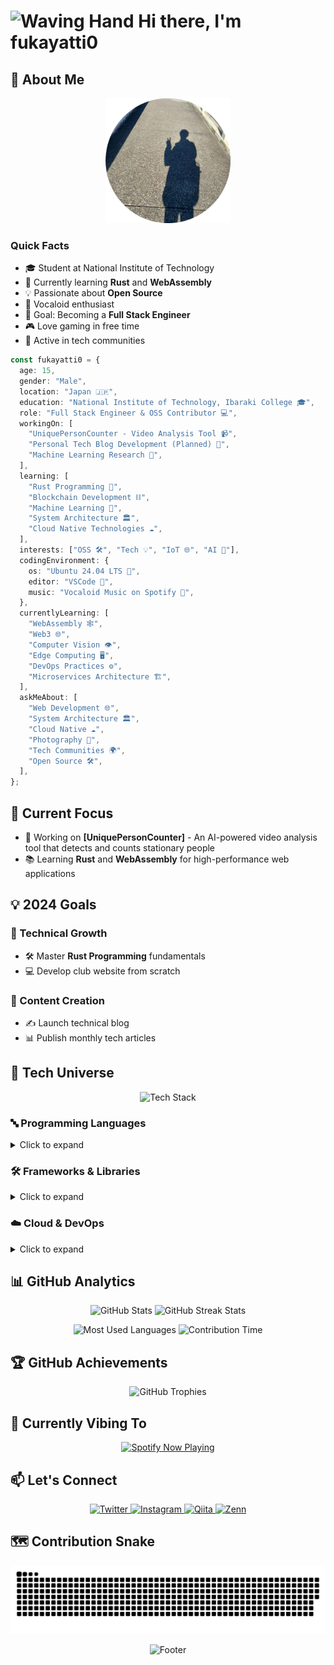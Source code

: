# <img src="https://raw.githubusercontent.com/Tarikul-Islam-Anik/Animated-Fluent-Emojis/master/Emojis/Hand%20gestures/Waving%20Hand.png" alt="Waving Hand" width="35" height="35" /> Hi there, I'm **fukayatti0**

## 💫 About Me

<p align="center">
  <img src="/profile.png" width="200" height="200" alt="Profile Picture" />
</p>

### Quick Facts

- 🎓 Student at National Institute of Technology
- 🌱 Currently learning **Rust** and **WebAssembly**
- 💡 Passionate about **Open Source**
- 🎵 Vocaloid enthusiast
- 🎯 Goal: Becoming a **Full Stack Engineer**
- 🎮 Love gaming in free time
- 🌟 Active in tech communities

```typescript
const fukayatti0 = {
  age: 15,
  gender: "Male",
  location: "Japan 🇯🇵",
  education: "National Institute of Technology, Ibaraki College 🎓",
  role: "Full Stack Engineer & OSS Contributor 💻",
  workingOn: [
    "UniquePersonCounter - Video Analysis Tool 📹",
    "Personal Tech Blog Development (Planned) 📝",
    "Machine Learning Research 🤖",
  ],
  learning: [
    "Rust Programming 🦀",
    "Blockchain Development ⛓️",
    "Machine Learning 🧠",
    "System Architecture 🏛️",
    "Cloud Native Technologies ☁️",
  ],
  interests: ["OSS 🛠️", "Tech 💡", "IoT 🌐", "AI 🤖"],
  codingEnvironment: {
    os: "Ubuntu 24.04 LTS 🐧",
    editor: "VSCode 📝",
    music: "Vocaloid Music on Spotify 🎵",
  },
  currentlyLearning: [
    "WebAssembly 🕸️",
    "Web3 🌐",
    "Computer Vision 👁️",
    "Edge Computing 🖥️",
    "DevOps Practices ⚙️",
    "Microservices Architecture 🏗️",
  ],
  askMeAbout: [
    "Web Development 🌐",
    "System Architecture 🏛️",
    "Cloud Native ☁️",
    "Photography 📸",
    "Tech Communities 🌍",
    "Open Source 🛠️",
  ],
};
```

## 🎯 Current Focus

- 🚀 Working on **[UniquePersonCounter]** - An AI-powered video analysis tool that detects and counts stationary people
- 📚 Learning **Rust** and **WebAssembly** for high-performance web applications

## 💡 2024 Goals

### 🔧 Technical Growth

- 🛠️ Master **Rust Programming** fundamentals
- 💻 Develop club website from scratch

### 📝 Content Creation

- ✍️ Launch technical blog
- 📊 Publish monthly tech articles

## 💫 Tech Universe

<p align="center">
  <img src="https://skillicons.dev/icons?i=py,js,ts,rust,cpp,react,nextjs,astro,tailwindcss,wasm,linux,docker,githubactions,vercel" alt="Tech Stack" />
</p>

### 🔤 Programming Languages

<details>
<summary>Click to expand</summary>
<p align="center">
  <img src="https://custom-icon-badges.demolab.com/badge/Python-14354C?style=for-the-badge&logo=python&logoColor=white" alt="Python" />
  <img src="https://custom-icon-badges.demolab.com/badge/JavaScript-F7DF1E?style=for-the-badge&logo=javascript&logoColor=black" alt="JavaScript" />
  <img src="https://custom-icon-badges.demolab.com/badge/TypeScript-007ACC?style=for-the-badge&logo=typescript&logoColor=white" alt="TypeScript" />
  <img src="https://custom-icon-badges.demolab.com/badge/Rust-b7410e?style=for-the-badge&logo=rust&logoColor=white" alt="Rust" />
  <img src="https://custom-icon-badges.demolab.com/badge/C++-00599C?style=for-the-badge&logo=cpp&logoColor=white" alt="C++" />
</p>
</details>

### 🛠 Frameworks & Libraries

<details>
<summary>Click to expand</summary>
<p align="center">
  <img src="https://custom-icon-badges.demolab.com/badge/React-20232A?style=for-the-badge&logo=react&logoColor=61DAFB" alt="React" />
  <img src="https://custom-icon-badges.demolab.com/badge/Next.js-000000?style=for-the-badge&logo=next.js&logoColor=white" alt="Next.js" />
  <img src="https://custom-icon-badges.demolab.com/badge/Astro-FF5D01?style=for-the-badge&logo=astro&logoColor=white" alt="Astro" />
  <img src="https://custom-icon-badges.demolab.com/badge/Tailwind%20CSS-06B6D4?style=for-the-badge&logo=tailwindcss&logoColor=white" alt="Tailwind CSS" />
  <img src="https://custom-icon-badges.demolab.com/badge/WebAssembly-654ff0?style=for-the-badge&logo=webassembly&logoColor=white" alt="WebAssembly" />
  <img src="https://custom-icon-badges.demolab.com/badge/Expo-000020?style=for-the-badge&logo=expo&logoColor=white" alt="Expo" />
</p>
</details>

### ☁️ Cloud & DevOps

<details>
<summary>Click to expand</summary>
<p align="center">
  <img src="https://custom-icon-badges.demolab.com/badge/Linux-FCC624?style=for-the-badge&logo=linux&logoColor=black" alt="Linux" />
  <img src="https://custom-icon-badges.demolab.com/badge/Docker-2496ED?style=for-the-badge&logo=docker&logoColor=white" alt="Docker" />
  <img src="https://custom-icon-badges.demolab.com/badge/GitHub%20Actions-2088FF?style=for-the-badge&logo=githubactions&logoColor=white" alt="GitHub Actions" />
  <img src="https://custom-icon-badges.demolab.com/badge/Vercel-000000?style=for-the-badge&logo=vercel&logoColor=white" alt="Vercel" />
</p>
</details>

## 📊 GitHub Analytics

<p align="center">
  <img src="https://github-readme-stats.vercel.app/api?username=fukayatti0&show_icons=true&theme=tokyonight&hide_border=true&bg_color=00000000" alt="GitHub Stats" />
  <img src="https://github-readme-streak-stats.herokuapp.com/?user=fukayatti0&theme=tokyonight&hide_border=true&background=00000000" alt="GitHub Streak Stats" />
</p>

<p align="center">
  <img src="https://github-readme-stats.vercel.app/api/top-langs/?username=fukayatti0&layout=compact&theme=tokyonight&hide_border=true&bg_color=00000000" alt="Most Used Languages" />
  <img src="https://github-profile-summary-cards.vercel.app/api/cards/productive-time?username=fukayatti0&theme=tokyonight" alt="Contribution Time" />
</p>

## 🏆 GitHub Achievements

<p align="center">
  <img src="https://github-profile-trophy.vercel.app/?username=fukayatti0&theme=nord&column=7&no-frame=true&no-bg=true" alt="GitHub Trophies" />
</p>

## 🎵 Currently Vibing To

<p align="center">
  <a href="https://spotify-github-profile.kittinanx.com/api/view?uid=31lmxge4txoqvojaecos246eyire&redirect=true">
    <img src="https://spotify-github-profile.kittinanx.com/api/view?uid=31lmxge4txoqvojaecos246eyire&cover_image=true&theme=novatorem&show_offline=false&background_color=00000000&interchange=true" alt="Spotify Now Playing" />
  </a>
</p>

## 📫 Let's Connect

<p align="center">
  <a href="https://twitter.com/fukayatti0">
    <img src="https://img.shields.io/badge/X-000000.svg?style=for-the-badge&logo=X&logoColor=white" alt="Twitter" />
  </a>
  <a href="https://instagram.com/fukayatti0">
    <img src="https://img.shields.io/badge/Instagram-%23E4405F.svg?style=for-the-badge&logo=Instagram&logoColor=white" alt="Instagram" />
  </a>
  <a href="https://qiita.com/fukayatti0">
    <img src="https://img.shields.io/badge/Qiita-55C500.svg?style=for-the-badge&logo=qiita&logoColor=white" alt="Qiita" />
  </a>
  <a href="https://zenn.dev/fukayatti0">
    <img src="https://img.shields.io/badge/Zenn-3EA8FF.svg?style=for-the-badge&logo=zenn&logoColor=white" alt="Zenn" />
  </a>
</p>

## 🗺 Contribution Snake

<p align="center">
  <img src="https://raw.githubusercontent.com/fukayatti0/fukayatti0/output/github-contribution-grid-snake.svg" alt="GitHub Contribution Snake" />
</p>

<p align="center">
  <img src="https://capsule-render.vercel.app/api?type=waving&color=gradient&customColorList=0,2,2,5,30&height=100&section=footer" alt="Footer" />
</p>
